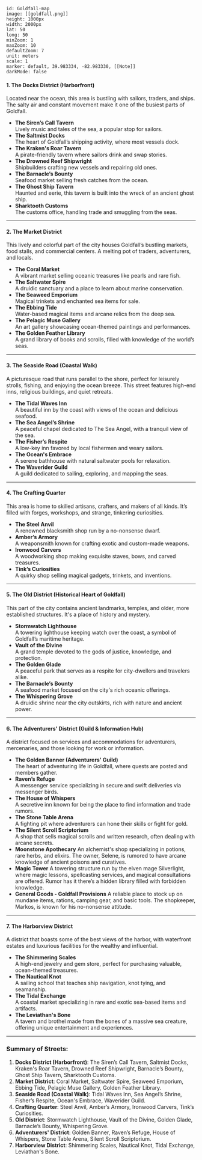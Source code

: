 
```leaflet
id: Goldfall-map
image: [[goldfall.png]]
height: 1000px
width: 2000px
lat: 50
long: 50
minZoom: 1
maxZoom: 10
defaultZoom: 7
unit: meters
scale: 1
marker: default, 39.983334, -82.983330, [[Note]]
darkMode: false
```

#### **1. The Docks District (Harborfront)**

Located near the ocean, this area is bustling with sailors, traders, and ships. The salty air and constant movement make it one of the busiest parts of Goldfall.

- **The Siren’s Call Tavern**  
    Lively music and tales of the sea, a popular stop for sailors.
- **The Saltmist Docks**  
    The heart of Goldfall’s shipping activity, where most vessels dock.
- **The Kraken's Roar Tavern**  
    A pirate-friendly tavern where sailors drink and swap stories.
- **The Drowned Reef Shipwright**  
    Shipbuilders crafting new vessels and repairing old ones.
- **The Barnacle’s Bounty**  
    Seafood market selling fresh catches from the ocean.
- **The Ghost Ship Tavern**  
    Haunted and eerie, this tavern is built into the wreck of an ancient ghost ship.
- **Sharktooth Customs**  
    The customs office, handling trade and smuggling from the seas.

---

#### **2. The Market District**

This lively and colorful part of the city houses Goldfall’s bustling markets, food stalls, and commercial centers. A melting pot of traders, adventurers, and locals.

- **The Coral Market**  
    A vibrant market selling oceanic treasures like pearls and rare fish.
- **The Saltwater Spire**  
    A druidic sanctuary and a place to learn about marine conservation.
- **The Seaweed Emporium**  
    Magical trinkets and enchanted sea items for sale.
- **The Ebbing Tide**  
    Water-based magical items and arcane relics from the deep sea.
- **The Pelagic Muse Gallery**  
    An art gallery showcasing ocean-themed paintings and performances.
- **The Golden Feather Library**  
    A grand library of books and scrolls, filled with knowledge of the world’s seas.

---

#### **3. The Seaside Road (Coastal Walk)**

A picturesque road that runs parallel to the shore, perfect for leisurely strolls, fishing, and enjoying the ocean breeze. This street features high-end inns, religious buildings, and quiet retreats.

- **The Tidal Waves Inn**  
    A beautiful inn by the coast with views of the ocean and delicious seafood.
- **The Sea Angel’s Shrine**  
    A peaceful chapel dedicated to The Sea Angel, with a tranquil view of the sea.
- **The Fisher’s Respite**  
    A low-key inn favored by local fishermen and weary sailors.
- **The Ocean's Embrace**  
    A serene bathhouse with natural saltwater pools for relaxation.
- **The Waverider Guild**  
    A guild dedicated to sailing, exploring, and mapping the seas.

---

#### **4. The Crafting Quarter**

This area is home to skilled artisans, crafters, and makers of all kinds. It’s filled with forges, workshops, and strange, tinkering curiosities.

- **The Steel Anvil**  
    A renowned blacksmith shop run by a no-nonsense dwarf.
- **Amber’s Armory**  
    A weaponsmith known for crafting exotic and custom-made weapons.
- **Ironwood Carvers**  
    A woodworking shop making exquisite staves, bows, and carved treasures.
- **Tink’s Curiosities**  
    A quirky shop selling magical gadgets, trinkets, and inventions.

---

#### **5. The Old District (Historical Heart of Goldfall)**

This part of the city contains ancient landmarks, temples, and older, more established structures. It's a place of history and mystery.

- **Stormwatch Lighthouse**  
    A towering lighthouse keeping watch over the coast, a symbol of Goldfall’s maritime heritage.
- **Vault of the Divine**  
    A grand temple devoted to the gods of justice, knowledge, and protection.
- **The Golden Glade**  
    A peaceful park that serves as a respite for city-dwellers and travelers alike.
- **The Barnacle’s Bounty**  
    A seafood market focused on the city's rich oceanic offerings.
- **The Whispering Grove**  
    A druidic shrine near the city outskirts, rich with nature and ancient power.

---

#### **6. The Adventurers' District (Guild & Information Hub)**

A district focused on services and accommodations for adventurers, mercenaries, and those looking for work or information.

- **The Golden Banner (Adventurers' Guild)**  
    The heart of adventuring life in Goldfall, where quests are posted and members gather.
- **Raven’s Refuge**  
    A messenger service specializing in secure and swift deliveries via messenger birds.
- **The House of Whispers**  
    A secretive inn known for being the place to find information and trade rumors.
- **The Stone Table Arena**  
    A fighting pit where adventurers can hone their skills or fight for gold.
- **The Silent Scroll Scriptorium**  
    A shop that sells magical scrolls and written research, often dealing with arcane secrets.
- **Moonstone Apothecary**
	An alchemist's shop specializing in potions, rare herbs, and elixirs. The owner, Selene, is rumored to have arcane knowledge of ancient poisons and curatives.
- **Magic Tower**
	A towering structure run by the elven mage Silverlight, where magic lessons, spellcasting services, and magical consultations are offered. Rumor has it there’s a hidden library filled with forbidden knowledge.
- **General Goods - Goldfall Provisions**
	A reliable place to stock up on mundane items, rations, camping gear, and basic tools. The shopkeeper, Markos, is known for his no-nonsense attitude.



---

#### **7. The Harborview District**

A district that boasts some of the best views of the harbor, with waterfront estates and luxurious facilities for the wealthy and influential.

- **The Shimmering Scales**  
    A high-end jewelry and gem store, perfect for purchasing valuable, ocean-themed treasures.
- **The Nautical Knot**  
    A sailing school that teaches ship navigation, knot tying, and seamanship.
- **The Tidal Exchange**  
    A coastal market specializing in rare and exotic sea-based items and artifacts.
- **The Leviathan's Bone**  
    A tavern and brothel made from the bones of a massive sea creature, offering unique entertainment and experiences.

---

### **Summary of Streets:**

1. **Docks District (Harborfront)**: The Siren’s Call Tavern, Saltmist Docks, Kraken's Roar Tavern, Drowned Reef Shipwright, Barnacle’s Bounty, Ghost Ship Tavern, Sharktooth Customs.
2. **Market District**: Coral Market, Saltwater Spire, Seaweed Emporium, Ebbing Tide, Pelagic Muse Gallery, Golden Feather Library.
3. **Seaside Road (Coastal Walk)**: Tidal Waves Inn, Sea Angel’s Shrine, Fisher’s Respite, Ocean's Embrace, Waverider Guild.
4. **Crafting Quarter**: Steel Anvil, Amber’s Armory, Ironwood Carvers, Tink’s Curiosities.
5. **Old District**: Stormwatch Lighthouse, Vault of the Divine, Golden Glade, Barnacle’s Bounty, Whispering Grove.
6. **Adventurers' District**: Golden Banner, Raven’s Refuge, House of Whispers, Stone Table Arena, Silent Scroll Scriptorium.
7. **Harborview District**: Shimmering Scales, Nautical Knot, Tidal Exchange, Leviathan's Bone.